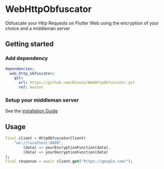 # WebHttpObfuscator
Obfuscate your Http Requests on Flutter Web using the encryption of your choice and a middleman server

## Getting started

### Add dependency

```yaml
dependencies:
  web_http_obfuscator:
    git:
      url: https://github.com/Binozo/WebHttpObfuscator.git
      ref: master
```

### Setup your middleman server
See the [installation Guide](https://github.com/Binozo/WebHttpObfuscator-Server)

## Usage

```dart
final client = HttpObfuscatorClient(
    "ws://localhost:8080",
        (data) => yourEncryptionFunction(data),
        (data) => yourDecryptionFunction(data)
);
final response = await client.get("https://google.com/");
```
